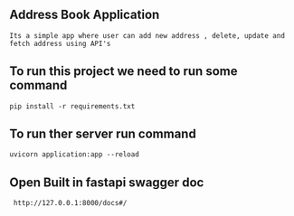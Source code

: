 
## Address Book Application
    Its a simple app where user can add new address , delete, update and fetch address using API's

## To run this project we need to run some command
    pip install -r requirements.txt

## To run ther server run command
    uvicorn application:app --reload

## Open Built in fastapi swagger doc 
     http://127.0.0.1:8000/docs#/